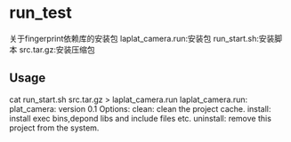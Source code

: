 # run_test
关于fingerprint依赖库的安装包
laplat_camera.run:安装包
run_start.sh:安装脚本
src.tar.gz:安装压缩包
## Usage
cat run_start.sh src.tar.gz > laplat_camera.run
laplat_camera.run:
plat_camera: version 0.1
Options:
	clean: clean the project cache.
	install: install exec bins,depond libs and include files etc.
	uninstall: remove this project from the system.
